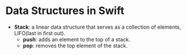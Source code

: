 # Data Structures in Swift

- **Stack**: a linear data structure that serves as a collection of elements, LIFO(last in first out).
    - **push**: adds an element to the top of a stack.
    - **pop**: removes the top element of the stack.


